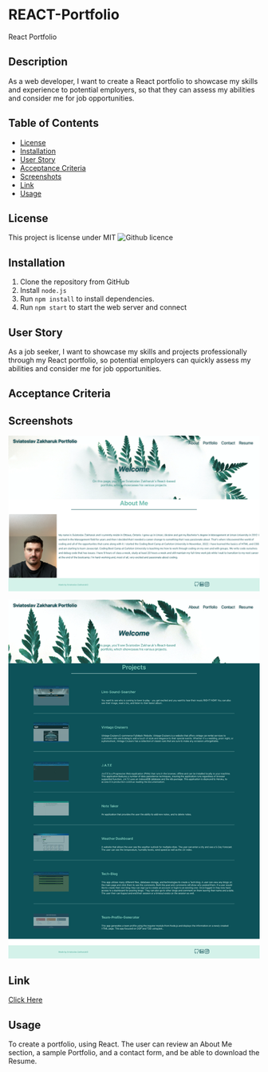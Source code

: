 # REACT-Portfolio
 React Portfolio


## Description 

As a web developer, I want to create a React portfolio to showcase my skills and experience to potential employers, so that they can assess my abilities and consider me for job opportunities. 


## Table of Contents
* [License](#license)
* [Installation](#installation)
* [User Story](#user-story)
* [Acceptance Criteria](#acceptance-criteria)
* [Screenshots](#screenshots)
* [Link](#link)
* [Usage](#usage)

## License 
This project is license under MIT ![Github licence](http://img.shields.io/badge/license-MIT-blue.svg)


## Installation 

1. Clone the repository from GitHub
1. Install `node.js`
1. Run `npm install` to install dependencies. 
1. Run `npm start` to start the web server and connect

## User Story
As a job seeker, I want to showcase my skills and projects professionally through my React portfolio, so potential employers can quickly assess my abilities and consider me for job opportunities.

## Acceptance Criteria


## Screenshots 



![Alt text](src/assets/small/screen1.png)

![Alt text](src/assets/small/screen2.png)





## Link 
<a href="https://bunix25.github.io/React-Portfolio/#about">Click Here</a>

## Usage 

To create a portfolio, using React. The user can review an About Me section, a sample Portfolio, and a contact form, and be able to download the Resume.

